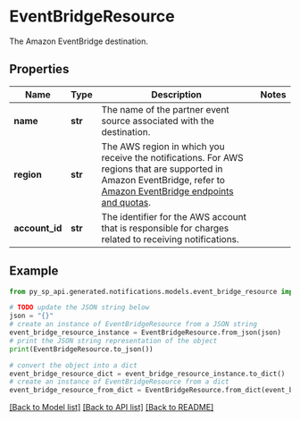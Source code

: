 # EventBridgeResource

The Amazon EventBridge destination.

## Properties

Name | Type | Description | Notes
------------ | ------------- | ------------- | -------------
**name** | **str** | The name of the partner event source associated with the destination. | 
**region** | **str** | The AWS region in which you receive the notifications. For AWS regions that are supported in Amazon EventBridge, refer to [Amazon EventBridge endpoints and quotas](https://docs.aws.amazon.com/general/latest/gr/ev.html). | 
**account_id** | **str** | The identifier for the AWS account that is responsible for charges related to receiving notifications. | 

## Example

```python
from py_sp_api.generated.notifications.models.event_bridge_resource import EventBridgeResource

# TODO update the JSON string below
json = "{}"
# create an instance of EventBridgeResource from a JSON string
event_bridge_resource_instance = EventBridgeResource.from_json(json)
# print the JSON string representation of the object
print(EventBridgeResource.to_json())

# convert the object into a dict
event_bridge_resource_dict = event_bridge_resource_instance.to_dict()
# create an instance of EventBridgeResource from a dict
event_bridge_resource_from_dict = EventBridgeResource.from_dict(event_bridge_resource_dict)
```
[[Back to Model list]](../README.md#documentation-for-models) [[Back to API list]](../README.md#documentation-for-api-endpoints) [[Back to README]](../README.md)


